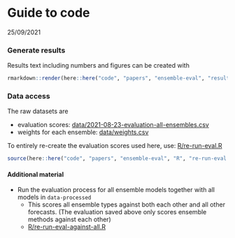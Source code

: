 Guide to code
================
25/09/2021

### Generate results

Results text including numbers and figures can be created with

``` r
rmarkdown::render(here::here("code", "papers", "ensemble-eval", "results.Rmd"))
```

### Data access

The raw datasets are 

- evaluation scores: [data/2021-08-23-evaluation-all-ensembles.csv](./data/2021-08-23-evaluation-all-ensembles.csv)
- weights for each ensemble: [data/weights.csv](./data/weights.csv)

To entirely re-create the evaluation scores used here, use:
[R/re-run-eval.R](code/papers/ensemble-eval/R/re-run-eval.R)

``` r
source(here::here("code", "papers", "ensemble-eval", "R", "re-run-eval.R"))
```

#### Additional material
- Run the evaluation process for all ensemble models together with all models in `data-processed`
   - This scores all ensemble types against both each other and all other forecasts. (The evaluation saved above only scores ensemble methods against each other)
   - [R/re-run-eval-against-all.R](R/re-run-eval-against-all.R)

